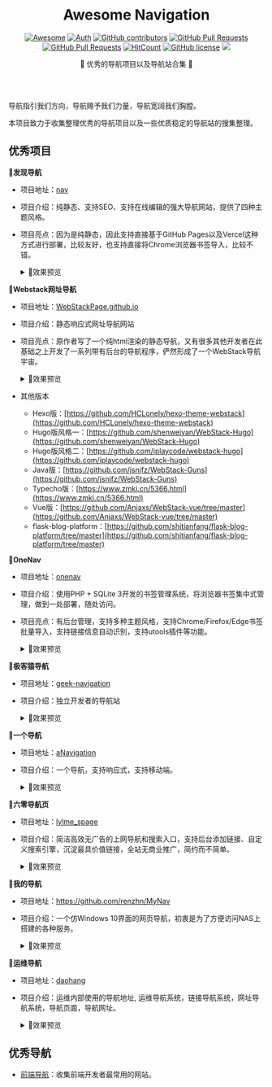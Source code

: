 <div align="center">
<h1>Awesome Navigation</h1>

[![Awesome](https://awesome.re/badge.svg)](https://awesome.re)
[![Auth](https://img.shields.io/badge/Auth-eryajf-ff69b4)](https://github.com/eryajf)
[![GitHub contributors](https://img.shields.io/github/contributors/eryajf/awesome-navigation)](https://github.com/eryajf/awesome-navigation/graphs/contributors)
[![GitHub Pull Requests](https://img.shields.io/github/issues-pr/eryajf/awesome-navigation)](https://github.com/eryajf/awesome-navigation/pulls)
[![GitHub Pull Requests](https://img.shields.io/github/stars/eryajf/awesome-navigation)](https://github.com/eryajf/awesome-navigation/stargazers)
[![HitCount](https://views.whatilearened.today/views/github/eryajf/awesome-navigation.svg)](https://github.com/eryajf/awesome-navigation)
[![GitHub license](https://img.shields.io/github/license/eryajf/awesome-navigation)](https://github.com/eryajf/awesome-navigation/blob/main/LICENSE)
[![](https://img.shields.io/badge/Awesome-MyStarList-c780fa?logo=Awesome-Lists)](https://github.com/eryajf/awesome-stars-eryajf#readme)

<p>🧭 优秀的导航项目以及导航站合集 🧭</p>

<img src="https://camo.githubusercontent.com/82291b0fe831bfc6781e07fc5090cbd0a8b912bb8b8d4fec0696c881834f81ac/68747470733a2f2f70726f626f742e6d656469612f394575424971676170492e676966" width="800"  height="3">
</div><br>

导航指引我们方向，导航赐予我们力量，导航宽阔我们胸膛。

本项目致力于收集整理优秀的导航项目以及一些优质稳定的导航站的搜集整理。

## 优秀项目

🦩**发现导航**

- 项目地址：[nav](https://github.com/xjh22222228/nav)

- 项目介绍：纯静态、支持SEO、支持在线编辑的强大导航网站，提供了四种主题风格。

- 项目亮点：因为是纯静态，因此支持直接基于GitHub Pages以及Vercel这种方式进行部署，比较友好，也支持直接将Chrome浏览器书签导入，比较不错。

  <details>
    <summary>🧐效果预览</summary>
    风格一
    <img src="https://raw.githubusercontent.com/xjh22222228/public/gh-pages/nav/1.png">
    <hr>
    风格二
    <img src="https://raw.githubusercontent.com/xjh22222228/public/gh-pages/nav/2.png">
    <hr>
    风格三
    <img src="https://raw.githubusercontent.com/xjh22222228/public/gh-pages/nav/3.png">
    <hr>
    风格四
    <img src="https://raw.githubusercontent.com/xjh22222228/public/gh-pages/nav/5.png">
  </details>

🦩**Webstack网址导航**

- 项目地址：[WebStackPage.github.io](https://github.com/WebStackPage/WebStackPage.github.io)

- 项目介绍：静态响应式网址导航网站

- 项目亮点：原作者写了一个纯html渲染的静态导航，又有很多其他开发者在此基础之上开发了一系列带有后台的导航程序，俨然形成了一个WebStack导航宇宙。

  <details>
    <summary>🧐效果预览</summary>
    <img src="https://camo.githubusercontent.com/cd5db39ba59752822b7770d5074571fc4db1660af9066dfdb9953ff53ed7195e/687474703a2f2f7777772e776562737461636b2e63632f6173736574732f696d616765732f707265766965772e676966">
  </details>

- 其他版本

  - Hexo版：[https://github.com/HCLonely/hexo-theme-webstack](https://github.com/HCLonely/hexo-theme-webstack)
  - Hugo版风格一：[https://github.com/shenweiyan/WebStack-Hugo](https://github.com/shenweiyan/WebStack-Hugo)
  - Hugo版风格二：[https://github.com/iplaycode/webstack-hugo](https://github.com/iplaycode/webstack-hugo)
  - Java版：[https://github.com/jsnjfz/WebStack-Guns](https://github.com/jsnjfz/WebStack-Guns)
  - Typecho版：[https://www.zmki.cn/5366.html](https://www.zmki.cn/5366.html)
  - Vue版：[https://github.com/Anjaxs/WebStack-vue/tree/master](https://github.com/Anjaxs/WebStack-vue/tree/master)
  - flask-blog-platform：[https://github.com/shitianfang/flask-blog-platform/tree/master](https://github.com/shitianfang/flask-blog-platform/tree/master)

🦩**OneNav**


- 项目地址：[onenav](https://github.com/helloxz/onenav)

- 项目介绍：使用PHP + SQLite 3开发的书签管理系统，将浏览器书签集中式管理，做到一处部署，随处访问。

- 项目亮点：有后台管理，支持多种主题风格，支持Chrome/Firefox/Edge书签批量导入，支持链接信息自动识别，支持utools插件等功能。

  <details>
    <summary>🧐效果预览</summary>
    风格一
    <img src="https://camo.githubusercontent.com/5c83bdc424557cf6b7bb5f585799ce4f5022e2e5681fc36548a185003ac890a0/68747470733a2f2f692e626d702e6f76682f696d67732f323032302f31322f343066323232623764613761383963392e706e67">
    <hr>
    风格二
    <img src="https://camo.githubusercontent.com/2adb8556d6faa5c48b89b8f1752b48cbea3cd5d6dc132541fb24bcd76600bee9/68747470733a2f2f692e626d702e6f76682f696d67732f323032312f30342f356334366638346631353864386433612e706e67">
    <hr>
    风格三
    <img src="https://camo.githubusercontent.com/2f9ac723814a31e918049a52bb150cc7aa02062a002eb87f7dffadd3ddb6ec99/68747470733a2f2f696d672e7273732e696e6b2f696d67732f323032322f30332f636261396631393436373736613866302e706e67">
    <hr>
    风格四
    <img src="https://camo.githubusercontent.com/b1122856502d1b67ef4d9adc89792ba9632118b47d92909db5aab131b48afb2f/68747470733a2f2f696d672e7273732e696e6b2f696d67732f323032322f30362f30372f316132663663336638316236346636612e706e67">
    <hr>
    风格五
    <img src="https://camo.githubusercontent.com/b7ff21ed942d381071e66563b93f7c96413310d3a4a39a792e51006577224863/68747470733a2f2f696d672e7273732e696e6b2f696d67732f323032322f30362f30362f313732343332653964333536343131332e706e67">
  </details>

🦩**极客猿导航**

- 项目地址：[geek-navigation](https://github.com/geekape/geek-navigation)

- 项目介绍：独立开发者的导航站

  <details>
    <summary>🧐效果预览</summary>
    <img src="https://camo.githubusercontent.com/32852f83f2e0e3e5998a91a2b55f5db6d4b8a14ff6efcdde666f73d2eda0a038/687474703a2f2f7777312e73696e61696d672e636e2f6c617267652f303035744333444b67793167746a7369643830736a6a333168633071627772622e6a7067">
    提交链接
    <img src="https://camo.githubusercontent.com/60a273e8c5aa99c7685aca4cc23aa30130be835158b818921db2b994225a8525/687474703a2f2f7777312e73696e61696d672e636e2f6c617267652f303035744333444b67793167746a736964376664636a333168633071626472742e6a7067">
  </details>

🦩**一个导航**

- 项目地址：[aNavigation](https://github.com/Jackie1123/aNavigation)

- 项目介绍：一个导航，支持响应式，支持移动端。

  <details>
    <summary>🧐效果预览</summary>
    <img src="https://camo.githubusercontent.com/79d622980e530f5a1a7a11e2345ba4d2beec01e84be7dd2e4bd73f00831ca51c/68747470733a2f2f73312e617831782e636f6d2f323032302f30332f31332f384d563375542e706e67">
    移动端
    <img src="https://camo.githubusercontent.com/e51cde4764450af1b85d3b3af3d9e652f308e56fe61a2d0f70bd947fefb7ebec/68747470733a2f2f73312e617831782e636f6d2f323032302f30332f31342f384d563656652e6a7067">
  </details>

🦩**六零导航页**

- 项目地址：[lylme_spage](https://github.com/LyLme/lylme_spage)

- 项目介绍：简洁高效无广告的上网导航和搜索入口，支持后台添加链接、自定义搜索引擎，沉淀最具价值链接，全站无商业推广，简约而不简单。

  <details>
    <summary>🧐效果预览</summary>
    <img src="https://cdn.staticaly.com/gh/eryajf/tu/main/img/image_20221011_224624.png">
  </details>

🦩**我的导航**

- 项目地址：https://github.com/renzhn/MyNav

- 项目介绍：一个仿Windows 10界面的网页导航，初衷是为了方便访问NAS上搭建的各种服务。

  <details>
    <summary>🧐效果预览</summary>
    <img src="https://raw.fastgit.org/renzhn/MyNav/master/preview1.gif">
  </details>

🦩**运维导航**

- 项目地址：[daohang](https://github.com/zhuima/daohang)

- 项目介绍：运维内部使用的导航地址, 运维导航系统，链接导航系统，网址导航系统，导航页面，导航网址。

  <details>
    <summary>🧐效果预览</summary>
    <img src="https://raw.githubusercontent.com/zhuima/daohang/master/doc/daohang_v2.png">
  </details>




## 优秀导航

- [前端导航](https://mengsixing.github.io/front-end-navigation/)：收集前端开发者最常用的网站。